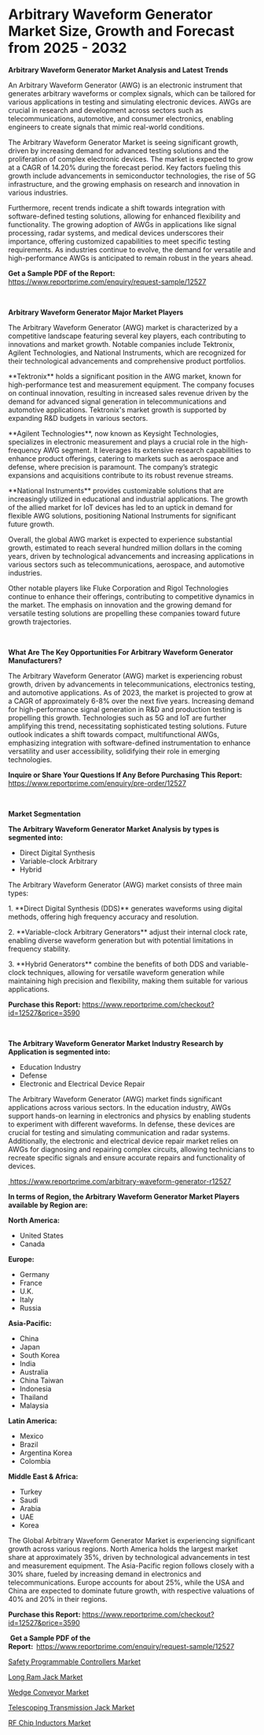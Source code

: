 <p><h1>Arbitrary Waveform Generator Market Size, Growth and Forecast from 2025 - 2032</h1></p><p><strong>Arbitrary Waveform Generator Market Analysis and Latest Trends</strong></p>
<p><p>An Arbitrary Waveform Generator (AWG) is an electronic instrument that generates arbitrary waveforms or complex signals, which can be tailored for various applications in testing and simulating electronic devices. AWGs are crucial in research and development across sectors such as telecommunications, automotive, and consumer electronics, enabling engineers to create signals that mimic real-world conditions.</p><p>The Arbitrary Waveform Generator Market is seeing significant growth, driven by increasing demand for advanced testing solutions and the proliferation of complex electronic devices. The market is expected to grow at a CAGR of 14.20% during the forecast period. Key factors fueling this growth include advancements in semiconductor technologies, the rise of 5G infrastructure, and the growing emphasis on research and innovation in various industries.</p><p>Furthermore, recent trends indicate a shift towards integration with software-defined testing solutions, allowing for enhanced flexibility and functionality. The growing adoption of AWGs in applications like signal processing, radar systems, and medical devices underscores their importance, offering customized capabilities to meet specific testing requirements. As industries continue to evolve, the demand for versatile and high-performance AWGs is anticipated to remain robust in the years ahead.</p></p>
<p><strong>Get a Sample PDF of the Report:&nbsp;</strong> <a href="https://www.reportprime.com/enquiry/request-sample/12527?utm_campaign=2748&utm_medium=2&utm_source=Github&utm_content=ia&utm_term=18032025&utm_id=arbitrary-waveform-generator">https://www.reportprime.com/enquiry/request-sample/12527</a></p>
<p>&nbsp;</p>
<p><strong>Arbitrary Waveform Generator Major Market Players</strong></p>
<p><p>The Arbitrary Waveform Generator (AWG) market is characterized by a competitive landscape featuring several key players, each contributing to innovations and market growth. Notable companies include Tektronix, Agilent Technologies, and National Instruments, which are recognized for their technological advancements and comprehensive product portfolios.</p><p>**Tektronix** holds a significant position in the AWG market, known for high-performance test and measurement equipment. The company focuses on continual innovation, resulting in increased sales revenue driven by the demand for advanced signal generation in telecommunications and automotive applications. Tektronix's market growth is supported by expanding R&D budgets in various sectors.</p><p>**Agilent Technologies**, now known as Keysight Technologies, specializes in electronic measurement and plays a crucial role in the high-frequency AWG segment. It leverages its extensive research capabilities to enhance product offerings, catering to markets such as aerospace and defense, where precision is paramount. The company’s strategic expansions and acquisitions contribute to its robust revenue streams.</p><p>**National Instruments** provides customizable solutions that are increasingly utilized in educational and industrial applications. The growth of the allied market for IoT devices has led to an uptick in demand for flexible AWG solutions, positioning National Instruments for significant future growth. </p><p>Overall, the global AWG market is expected to experience substantial growth, estimated to reach several hundred million dollars in the coming years, driven by technological advancements and increasing applications in various sectors such as telecommunications, aerospace, and automotive industries.</p><p>Other notable players like Fluke Corporation and Rigol Technologies continue to enhance their offerings, contributing to competitive dynamics in the market. The emphasis on innovation and the growing demand for versatile testing solutions are propelling these companies toward future growth trajectories.</p></p>
<p>&nbsp;</p>
<p><strong>What Are The Key Opportunities For Arbitrary Waveform Generator Manufacturers?</strong></p>
<p><p>The Arbitrary Waveform Generator (AWG) market is experiencing robust growth, driven by advancements in telecommunications, electronics testing, and automotive applications. As of 2023, the market is projected to grow at a CAGR of approximately 6-8% over the next five years. Increasing demand for high-performance signal generation in R&D and production testing is propelling this growth. Technologies such as 5G and IoT are further amplifying this trend, necessitating sophisticated testing solutions. Future outlook indicates a shift towards compact, multifunctional AWGs, emphasizing integration with software-defined instrumentation to enhance versatility and user accessibility, solidifying their role in emerging technologies.</p></p>
<p><strong>Inquire or Share Your Questions If Any Before Purchasing This Report:</strong> <a href="https://www.reportprime.com/enquiry/pre-order/12527?utm_campaign=2748&utm_medium=2&utm_source=Github&utm_content=ia&utm_term=18032025&utm_id=arbitrary-waveform-generator">https://www.reportprime.com/enquiry/pre-order/12527</a></p>
<p>&nbsp;</p>
<p><strong>Market Segmentation</strong></p>
<p><strong>The Arbitrary Waveform Generator Market Analysis by types is segmented into:</strong></p>
<p><ul><li>Direct Digital Synthesis</li><li>Variable-clock Arbitrary</li><li>Hybrid</li></ul></p>
<p><p>The Arbitrary Waveform Generator (AWG) market consists of three main types: </p><p>1. **Direct Digital Synthesis (DDS)** generates waveforms using digital methods, offering high frequency accuracy and resolution.</p><p>2. **Variable-clock Arbitrary Generators** adjust their internal clock rate, enabling diverse waveform generation but with potential limitations in frequency stability.</p><p>3. **Hybrid Generators** combine the benefits of both DDS and variable-clock techniques, allowing for versatile waveform generation while maintaining high precision and flexibility, making them suitable for various applications.</p></p>
<p><strong>Purchase this Report:&nbsp;</strong><a href="https://www.reportprime.com/checkout?id=12527&price=3590&utm_campaign=2748&utm_medium=2&utm_source=Github&utm_content=ia&utm_term=18032025&utm_id=arbitrary-waveform-generator">https://www.reportprime.com/checkout?id=12527&price=3590</a></p>
<p>&nbsp;</p>
<p><strong>The Arbitrary Waveform Generator Market Industry Research by Application is segmented into:</strong></p>
<p><ul><li>Education Industry</li><li>Defense</li><li>Electronic and Electrical Device Repair</li></ul></p>
<p><p>The Arbitrary Waveform Generator (AWG) market finds significant applications across various sectors. In the education industry, AWGs support hands-on learning in electronics and physics by enabling students to experiment with different waveforms. In defense, these devices are crucial for testing and simulating communication and radar systems. Additionally, the electronic and electrical device repair market relies on AWGs for diagnosing and repairing complex circuits, allowing technicians to recreate specific signals and ensure accurate repairs and functionality of devices.</p></p>
<p><a href="https://www.reportprime.com/arbitrary-waveform-generator-r12527?utm_campaign=2748&utm_medium=2&utm_source=Github&utm_content=ia&utm_term=18032025&utm_id=arbitrary-waveform-generator">&nbsp;https://www.reportprime.com/arbitrary-waveform-generator-r12527</a></p>
<p><strong>In terms of Region, the Arbitrary Waveform Generator Market Players available by Region are:</strong></p>
<p>
    <p> <strong> North America: </strong>
        <ul>
            <li>United States</li>
            <li>Canada</li>
        </ul>
        </p> 
    <p> <strong> Europe: </strong>
        <ul>
            <li>Germany</li>
            <li>France</li>
            <li>U.K.</li>
            <li>Italy</li>
            <li>Russia</li>
        </ul>
        </p> 
    <p> <strong> Asia-Pacific: </strong>
        <ul>
            <li>China</li>
            <li>Japan</li>
            <li>South Korea</li>
            <li>India</li>
            <li>Australia</li>
            <li>China Taiwan</li>
            <li>Indonesia</li>
            <li>Thailand</li>
            <li>Malaysia</li>
        </ul>
        </p> 
    <p> <strong> Latin America: </strong>
        <ul>
            <li>Mexico</li>
            <li>Brazil</li>
            <li>Argentina Korea</li>
            <li>Colombia</li>
        </ul>
        </p> 
    <p> <strong> Middle East & Africa: </strong>
        <ul>
            <li>Turkey</li>
            <li>Saudi</li>
            <li>Arabia</li>
            <li>UAE</li>
            <li>Korea</li>
        </ul>
    </p>
    </p>
<p><p>The Global Arbitrary Waveform Generator Market is experiencing significant growth across various regions. North America holds the largest market share at approximately 35%, driven by technological advancements in test and measurement equipment. The Asia-Pacific region follows closely with a 30% share, fueled by increasing demand in electronics and telecommunications. Europe accounts for about 25%, while the USA and China are expected to dominate future growth, with respective valuations of 40% and 20% in their regions.</p></p>
<p><strong>Purchase this Report: </strong><a href="https://www.reportprime.com/checkout?id=12527&price=3590&utm_campaign=2748&utm_medium=2&utm_source=Github&utm_content=ia&utm_term=18032025&utm_id=arbitrary-waveform-generator">https://www.reportprime.com/checkout?id=12527&price=3590</a></p>
<p>&nbsp;<strong>Get a Sample PDF of the Report:&nbsp;&nbsp;</strong><a href="https://www.reportprime.com/enquiry/request-sample/12527?utm_campaign=2748&utm_medium=2&utm_source=Github&utm_content=ia&utm_term=18032025&utm_id=arbitrary-waveform-generator">https://www.reportprime.com/enquiry/request-sample/12527</a></p>
<p><strong></strong></p>
<p><p><a href="https://github.com/gukenneth26571/Market-Research-Report-List-1/blob/main/safety-programmable-controllers-market.md?utm_campaign=2748&utm_medium=2&utm_source=Github&utm_content=ia&utm_term=18032025&utm_id=arbitrary-waveform-generator">Safety Programmable Controllers Market</a></p><p><a href="https://www.linkedin.com/pulse/consumer-behavior-shifts-long-ram-jack-market-demand-analysis-da4ye?utm_campaign=2748&utm_medium=2&utm_source=Github&utm_content=ia&utm_term=18032025&utm_id=arbitrary-waveform-generator">Long Ram Jack Market</a></p><p><a href="https://www.linkedin.com/pulse/market-overview-wedge-conveyor-projected-grow-62-cagr-from-chg1e?utm_campaign=2748&utm_medium=2&utm_source=Github&utm_content=ia&utm_term=18032025&utm_id=arbitrary-waveform-generator">Wedge Conveyor Market</a></p><p><a href="https://www.linkedin.com/pulse/financial-insights-market-potential-telescoping-transmission-jack-0kjve?utm_campaign=2748&utm_medium=2&utm_source=Github&utm_content=ia&utm_term=18032025&utm_id=arbitrary-waveform-generator">Telescoping Transmission Jack Market</a></p><p><a href="https://github.com/ChiragRp1/Market-Research-Report-List-7/blob/main/rf-chip-inductors-market.md?utm_campaign=2748&utm_medium=2&utm_source=Github&utm_content=ia&utm_term=18032025&utm_id=arbitrary-waveform-generator">RF Chip Inductors Market</a></p></p>